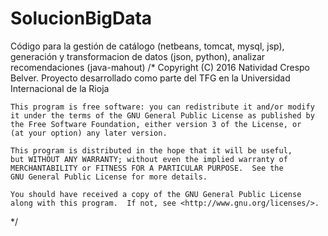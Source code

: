 # SolucionBigData
Código para la gestión de catálogo (netbeans, tomcat, mysql, jsp), generación y transformacion de datos (json, python), analizar recomendaciones (java-mahout)
 /*    Copyright (C) 2016  Natividad Crespo Belver. 
    Proyecto desarrollado como parte del TFG en la Universidad Internacional de la Rioja

    This program is free software: you can redistribute it and/or modify
    it under the terms of the GNU General Public License as published by
    the Free Software Foundation, either version 3 of the License, or
    (at your option) any later version.

    This program is distributed in the hope that it will be useful,
    but WITHOUT ANY WARRANTY; without even the implied warranty of
    MERCHANTABILITY or FITNESS FOR A PARTICULAR PURPOSE.  See the
    GNU General Public License for more details.

    You should have received a copy of the GNU General Public License
    along with this program.  If not, see <http://www.gnu.org/licenses/>.
*/
